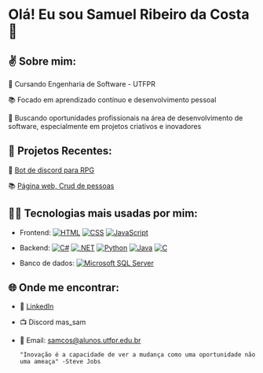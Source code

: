 
# Olá! Eu sou Samuel Ribeiro da Costa 👋

## ✌️ Sobre mim:

📝 Cursando Engenharia de Software - UTFPR

📚 Focado em aprendizado contínuo e desenvolvimento pessoal

🎯 Buscando oportunidades profissionais na área de desenvolvimento de software, especialmente em projetos criativos e inovadores


## 🚀 Projetos Recentes:

🎲  [Bot de discord para RPG](https://github.com/Sam-Ribeiro/BotCervoruja)

📚  [Página web, Crud de pessoas](https://github.com/Sam-Ribeiro/Operacao-Curiosidade)

## 🧑‍💻 Tecnologias mais usadas por mim:

-   Frontend:
      [![HTML](https://img.shields.io/badge/HTML-%23E34F26.svg?logo=html5&logoColor=white)](#)
      [![CSS](https://img.shields.io/badge/CSS-639?logo=css&logoColor=fff)](#)
      [![JavaScript](https://img.shields.io/badge/JavaScript-F7DF1E?logo=javascript&logoColor=000)](#)

-   Backend:
      [![C#](https://custom-icon-badges.demolab.com/badge/C%23-%23239120.svg?logo=cshrp&logoColor=white)](#)
      [![.NET](https://img.shields.io/badge/.NET-512BD4?logo=dotnet&logoColor=fff)](#)
      [![Python](https://img.shields.io/badge/Python-3776AB?logo=python&logoColor=fff)](#)
      [![Java](https://img.shields.io/badge/Java-%23ED8B00.svg?logo=openjdk&logoColor=white)](#)
      [![C](https://img.shields.io/badge/C-00599C?logo=c&logoColor=white)](#)

-   Banco de dados:
      [![Microsoft SQL Server](https://custom-icon-badges.demolab.com/badge/Microsoft%20SQL%20Server-CC2927?logo=mssqlserver-white&logoColor=white)](#)

## 🌐 Onde me encontrar:

- 💼 [LinkedIn](www.linkedin.com/in/samuel-ribeiro-da-costa-188611182)
- 📺 Discord mas_sam
- 📧 Email: samcos@alunos.utfpr.edu.br

      ⁠"Inovação é a capacidade de ver a mudança como uma oportunidade não uma ameaça" -Steve Jobs
